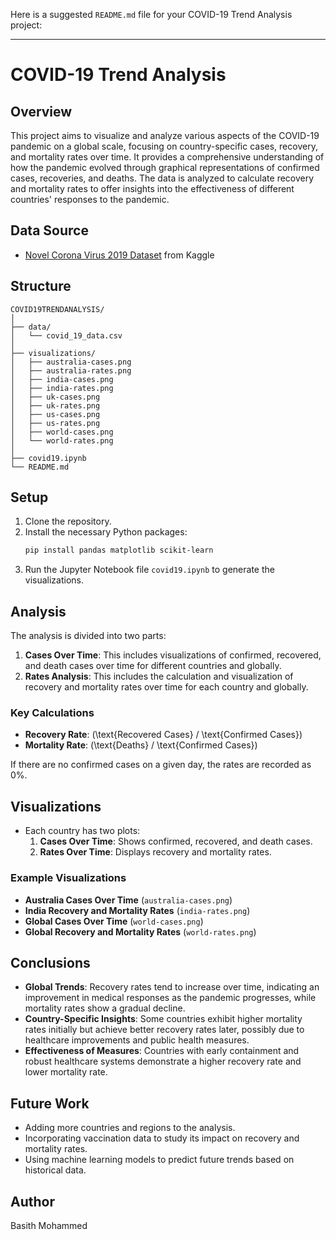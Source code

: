 Here is a suggested `README.md` file for your COVID-19 Trend Analysis project:

---

# COVID-19 Trend Analysis

## Overview
This project aims to visualize and analyze various aspects of the COVID-19 pandemic on a global scale, focusing on country-specific cases, recovery, and mortality rates over time. It provides a comprehensive understanding of how the pandemic evolved through graphical representations of confirmed cases, recoveries, and deaths. The data is analyzed to calculate recovery and mortality rates to offer insights into the effectiveness of different countries' responses to the pandemic.

## Data Source
- [Novel Corona Virus 2019 Dataset](https://www.kaggle.com/datasets/sudalairajkumar/novel-corona-virus-2019-dataset) from Kaggle

## Structure

```
COVID19TRENDANALYSIS/
│
├── data/
│   └── covid_19_data.csv
│
├── visualizations/
│   ├── australia-cases.png
│   ├── australia-rates.png
│   ├── india-cases.png
│   ├── india-rates.png
│   ├── uk-cases.png
│   ├── uk-rates.png
│   ├── us-cases.png
│   ├── us-rates.png
│   ├── world-cases.png
│   └── world-rates.png
│
├── covid19.ipynb
└── README.md
```

## Setup
1. Clone the repository.
2. Install the necessary Python packages:
    ```bash
    pip install pandas matplotlib scikit-learn
    ```
3. Run the Jupyter Notebook file `covid19.ipynb` to generate the visualizations.

## Analysis
The analysis is divided into two parts:
1. **Cases Over Time**: This includes visualizations of confirmed, recovered, and death cases over time for different countries and globally.
2. **Rates Analysis**: This includes the calculation and visualization of recovery and mortality rates over time for each country and globally.

### Key Calculations
- **Recovery Rate**: \(\text{Recovered Cases} / \text{Confirmed Cases}\)
- **Mortality Rate**: \(\text{Deaths} / \text{Confirmed Cases}\)

If there are no confirmed cases on a given day, the rates are recorded as 0%.

## Visualizations
- Each country has two plots:
  1. **Cases Over Time**: Shows confirmed, recovered, and death cases.
  2. **Rates Over Time**: Displays recovery and mortality rates.

### Example Visualizations
- **Australia Cases Over Time** (`australia-cases.png`)
- **India Recovery and Mortality Rates** (`india-rates.png`)
- **Global Cases Over Time** (`world-cases.png`)
- **Global Recovery and Mortality Rates** (`world-rates.png`)

## Conclusions
- **Global Trends**: Recovery rates tend to increase over time, indicating an improvement in medical responses as the pandemic progresses, while mortality rates show a gradual decline.
- **Country-Specific Insights**: Some countries exhibit higher mortality rates initially but achieve better recovery rates later, possibly due to healthcare improvements and public health measures.
- **Effectiveness of Measures**: Countries with early containment and robust healthcare systems demonstrate a higher recovery rate and lower mortality rate.

## Future Work
- Adding more countries and regions to the analysis.
- Incorporating vaccination data to study its impact on recovery and mortality rates.
- Using machine learning models to predict future trends based on historical data.

## Author
Basith Mohammed